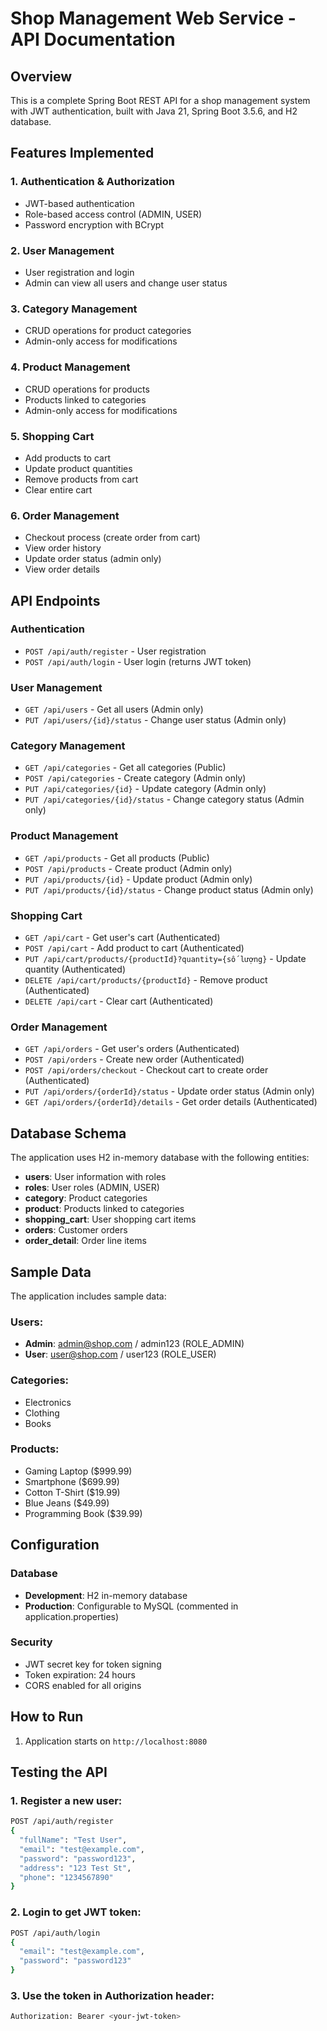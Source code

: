 # Shop Management Web Service - API Documentation

## Overview
This is a complete Spring Boot REST API for a shop management system with JWT authentication, built with Java 21, Spring Boot 3.5.6, and H2 database.

## Features Implemented

### 1. Authentication & Authorization
- JWT-based authentication
- Role-based access control (ADMIN, USER)
- Password encryption with BCrypt

### 2. User Management
- User registration and login
- Admin can view all users and change user status

### 3. Category Management
- CRUD operations for product categories
- Admin-only access for modifications

### 4. Product Management
- CRUD operations for products
- Products linked to categories
- Admin-only access for modifications

### 5. Shopping Cart
- Add products to cart
- Update product quantities
- Remove products from cart
- Clear entire cart

### 6. Order Management
- Checkout process (create order from cart)
- View order history
- Update order status (admin only)
- View order details

## API Endpoints

### Authentication
- `POST /api/auth/register` - User registration
- `POST /api/auth/login` - User login (returns JWT token)

### User Management
- `GET /api/users` - Get all users (Admin only)
- `PUT /api/users/{id}/status` - Change user status (Admin only)

### Category Management
- `GET /api/categories` - Get all categories (Public)
- `POST /api/categories` - Create category (Admin only)
- `PUT /api/categories/{id}` - Update category (Admin only)
- `PUT /api/categories/{id}/status` - Change category status (Admin only)

### Product Management
- `GET /api/products` - Get all products (Public)
- `POST /api/products` - Create product (Admin only)
- `PUT /api/products/{id}` - Update product (Admin only)
- `PUT /api/products/{id}/status` - Change product status (Admin only)

### Shopping Cart
- `GET /api/cart` - Get user's cart (Authenticated)
- `POST /api/cart` - Add product to cart (Authenticated)
- `PUT /api/cart/products/{productId}?quantity={số lượng}` - Update quantity (Authenticated)
- `DELETE /api/cart/products/{productId}` - Remove product (Authenticated)
- `DELETE /api/cart` - Clear cart (Authenticated)

### Order Management
- `GET /api/orders` - Get user's orders (Authenticated)
- `POST /api/orders` - Create new order (Authenticated)
- `POST /api/orders/checkout` - Checkout cart to create order (Authenticated)
- `PUT /api/orders/{orderId}/status` - Update order status (Admin only)
- `GET /api/orders/{orderId}/details` - Get order details (Authenticated)

## Database Schema

The application uses H2 in-memory database with the following entities:
- **users**: User information with roles
- **roles**: User roles (ADMIN, USER)
- **category**: Product categories
- **product**: Products linked to categories
- **shopping_cart**: User shopping cart items
- **orders**: Customer orders
- **order_detail**: Order line items

## Sample Data

The application includes sample data:

### Users:
- **Admin**: admin@shop.com / admin123 (ROLE_ADMIN)
- **User**: user@shop.com / user123 (ROLE_USER)

### Categories:
- Electronics
- Clothing
- Books

### Products:
- Gaming Laptop ($999.99)
- Smartphone ($699.99)
- Cotton T-Shirt ($19.99)
- Blue Jeans ($49.99)
- Programming Book ($39.99)

## Configuration

### Database
- **Development**: H2 in-memory database
- **Production**: Configurable to MySQL (commented in application.properties)

### Security
- JWT secret key for token signing
- Token expiration: 24 hours
- CORS enabled for all origins

## How to Run
1. Application starts on `http://localhost:8080`

## Testing the API

### 1. Register a new user:
```bash
POST /api/auth/register
{
  "fullName": "Test User",
  "email": "test@example.com", 
  "password": "password123",
  "address": "123 Test St",
  "phone": "1234567890"
}
```

### 2. Login to get JWT token:
```bash
POST /api/auth/login
{
  "email": "test@example.com",
  "password": "password123"
}
```

### 3. Use the token in Authorization header:
```bash
Authorization: Bearer <your-jwt-token>
```

